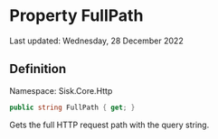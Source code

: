 # Property FullPath
Last updated: Wednesday, 28 December 2022

## Definition
Namespace: Sisk.Core.Http

```csharp
public string FullPath { get; }
```

Gets the full HTTP request path with the query string.

